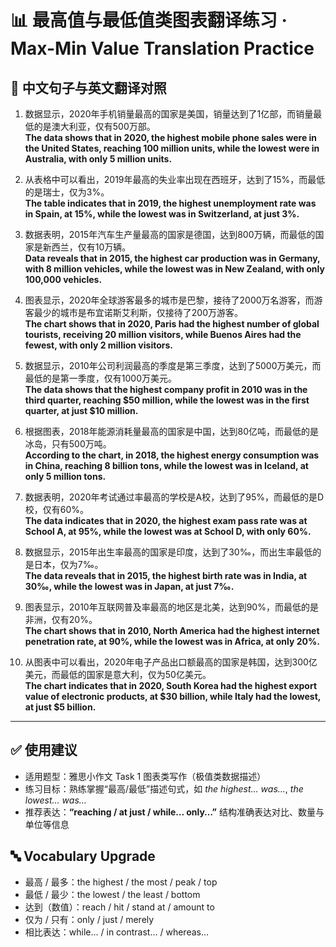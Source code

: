 # 📊 最高值与最低值类图表翻译练习 · Max-Min Value Translation Practice

## 📌 中文句子与英文翻译对照

1. 数据显示，2020年手机销量最高的国家是美国，销量达到了1亿部，而销量最低的是澳大利亚，仅有500万部。  
   **The data shows that in 2020, the highest mobile phone sales were in the United States, reaching 100 million units, while the lowest were in Australia, with only 5 million units.**

2. 从表格中可以看出，2019年最高的失业率出现在西班牙，达到了15%，而最低的是瑞士，仅为3%。  
   **The table indicates that in 2019, the highest unemployment rate was in Spain, at 15%, while the lowest was in Switzerland, at just 3%.**

3. 数据表明，2015年汽车生产量最高的国家是德国，达到800万辆，而最低的国家是新西兰，仅有10万辆。  
   **Data reveals that in 2015, the highest car production was in Germany, with 8 million vehicles, while the lowest was in New Zealand, with only 100,000 vehicles.**

4. 图表显示，2020年全球游客最多的城市是巴黎，接待了2000万名游客，而游客最少的城市是布宜诺斯艾利斯，仅接待了200万游客。  
   **The chart shows that in 2020, Paris had the highest number of global tourists, receiving 20 million visitors, while Buenos Aires had the fewest, with only 2 million visitors.**

5. 数据显示，2010年公司利润最高的季度是第三季度，达到了5000万美元，而最低的是第一季度，仅有1000万美元。  
   **The data shows that the highest company profit in 2010 was in the third quarter, reaching $50 million, while the lowest was in the first quarter, at just $10 million.**

6. 根据图表，2018年能源消耗量最高的国家是中国，达到80亿吨，而最低的是冰岛，只有500万吨。  
   **According to the chart, in 2018, the highest energy consumption was in China, reaching 8 billion tons, while the lowest was in Iceland, at only 5 million tons.**

7. 数据表明，2020年考试通过率最高的学校是A校，达到了95%，而最低的是D校，仅有60%。  
   **The data indicates that in 2020, the highest exam pass rate was at School A, at 95%, while the lowest was at School D, with only 60%.**

8. 数据显示，2015年出生率最高的国家是印度，达到了30‰，而出生率最低的是日本，仅为7‰。  
   **The data reveals that in 2015, the highest birth rate was in India, at 30‰, while the lowest was in Japan, at just 7‰.**

9. 图表显示，2010年互联网普及率最高的地区是北美，达到90%，而最低的是非洲，仅有20%。  
   **The chart shows that in 2010, North America had the highest internet penetration rate, at 90%, while the lowest was in Africa, at only 20%.**

10. 从图表中可以看出，2020年电子产品出口额最高的国家是韩国，达到300亿美元，而最低的国家是意大利，仅为50亿美元。  
    **The chart indicates that in 2020, South Korea had the highest export value of electronic products, at $30 billion, while Italy had the lowest, at just $5 billion.**

---

## ✅ 使用建议

- 适用题型：雅思小作文 Task 1 图表类写作（极值类数据描述）
- 练习目标：熟练掌握“最高/最低”描述句式，如 *the highest… was…*, *the lowest… was…*
- 推荐表达：**“reaching / at just / while… only…”** 结构准确表达对比、数量与单位等信息

## 🔤 Vocabulary Upgrade

- 最高 / 最多：the highest / the most / peak / top  
- 最低 / 最少：the lowest / the least / bottom  
- 达到（数值）：reach / hit / stand at / amount to  
- 仅为 / 只有：only / just / merely  
- 相比表达：while… / in contrast… / whereas…  
